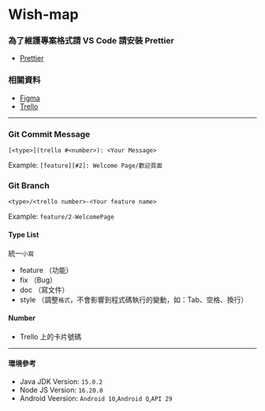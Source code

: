 # Wish-map

### 為了維護專案格式請 VS Code 請安裝 Prettier

- [Prettier](https://marketplace.visualstudio.com/items?itemName=esbenp.prettier-vscode)

### 相關資料

- [Figma](https://www.figma.com/file/kxfv2wguzbh9h5Ah40mgGj/%E5%96%9C%E9%A1%98-Wish-Map-APP-Design?type=design&node-id=871-101819&t=4GJcyxWWfV7g0Q7i-0)
- [Trello]()

---

### Git Commit Message

`[<type>](trello #<number>): <Your Message>`

Example:
`[feature][#2]: Welcome Page/歡迎頁面`


### Git Branch

`<type>/<trello number>-<Your feature name>`

Example:
`feature/2-WelcomePage`

#### Type List

統一`小寫`

- feature （功能）
- fix （Bug）
- doc （寫文件）
- style （調整`格式`，不會影響到程式碼執行的變動，如：Tab、空格、換行）

#### Number

- Trello 上的卡片號碼

---

#### 環境參考

- Java JDK Version: `15.0.2`
- Node JS Version: `16.20.0`
- Android Veersion: `Android 10`,`Android Q`,`API 29`
